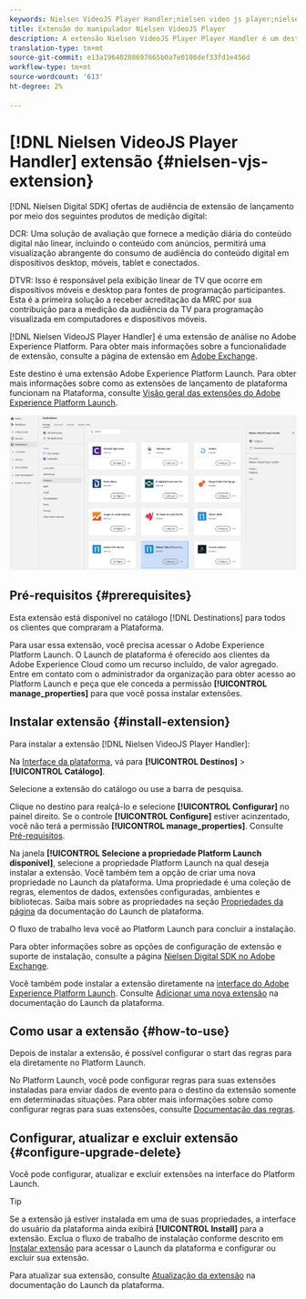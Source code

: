 ```yaml
---
keywords: Nielsen VideoJS Player Handler;nielsen video js player;nielsen videojs player;Nielsen;nielsen;nielsen videojs player;Nielsen Digital SDK;nielsen digital sdk
title: Extensão do manipulador Nielsen VideoJS Player
description: A extensão Nielsen VideoJS Player Player Handler é um destino analítico no Adobe Experience Platform. Para obter mais informações sobre a funcionalidade de extensão, consulte a página de extensão no Adobe Exchange.
translation-type: tm+mt
source-git-commit: e13a19640208697665b0a7e0106def33fd1e456d
workflow-type: tm+mt
source-wordcount: '613'
ht-degree: 2%

---
```



# [!DNL Nielsen VideoJS Player Handler] extensão {#nielsen-vjs-extension}

[!DNL Nielsen Digital SDK] ofertas de audiência de extensão de lançamento por meio dos seguintes produtos de medição digital:

DCR: Uma solução de avaliação que fornece a medição diária do conteúdo digital não linear, incluindo o conteúdo com anúncios, permitirá uma visualização abrangente do consumo de audiência do conteúdo digital em dispositivos desktop, móveis, tablet e conectados.

DTVR: Isso é responsável pela exibição linear de TV que ocorre em dispositivos móveis e desktop para fontes de programação participantes. Esta é a primeira solução a receber acreditação da MRC por sua contribuição para a medição da audiência da TV para programação visualizada em computadores e dispositivos móveis.

[!DNL Nielsen VideoJS Player Handler] é uma extensão de análise no Adobe Experience Platform. Para obter mais informações sobre a funcionalidade de extensão, consulte a página de extensão em [Adobe Exchange](https://exchange.adobe.com/experiencecloud.details.101361.nielsen-digital-sdk-extension.html).

Este destino é uma extensão Adobe Experience Platform Launch. Para obter mais informações sobre como as extensões de lançamento de plataforma funcionam na Plataforma, consulte [Visão geral das extensões do Adobe Experience Platform Launch](../launch-extensions/overview.md).

![Extensão do manipulador do player Nielsen VideoJS](../../assets/catalog/analytics/nielsen-videojs/catalog.png)

## Pré-requisitos {#prerequisites}

Esta extensão está disponível no catálogo [!DNL Destinations] para todos os clientes que compraram a Plataforma.

Para usar essa extensão, você precisa acessar o Adobe Experience Platform Launch. O Launch de plataforma é oferecido aos clientes da Adobe Experience Cloud como um recurso incluído, de valor agregado. Entre em contato com o administrador da organização para obter acesso ao Platform Launch e peça que ele conceda a permissão **[!UICONTROL manage_properties]** para que você possa instalar extensões.

## Instalar extensão {#install-extension}

Para instalar a extensão [!DNL Nielsen VideoJS Player Handler]:

Na [Interface da plataforma](http://platform.adobe.com/), vá para **[!UICONTROL Destinos]** > **[!UICONTROL Catálogo]**.

Selecione a extensão do catálogo ou use a barra de pesquisa.

Clique no destino para realçá-lo e selecione **[!UICONTROL Configurar]** no painel direito. Se o controle **[!UICONTROL Configure]** estiver acinzentado, você não terá a permissão **[!UICONTROL manage_properties]**. Consulte [Pré-requisitos](#prerequisites).

Na janela **[!UICONTROL Selecione a propriedade Platform Launch disponível]**, selecione a propriedade Platform Launch na qual deseja instalar a extensão. Você também tem a opção de criar uma nova propriedade no Launch da plataforma. Uma propriedade é uma coleção de regras, elementos de dados, extensões configuradas, ambientes e bibliotecas. Saiba mais sobre as propriedades na seção [Propriedades da página](https://experienceleague.adobe.com/docs/launch/using/reference/admin/companies-and-properties.html#properties-page) da documentação do Launch de plataforma.

O fluxo de trabalho leva você ao Platform Launch para concluir a instalação.

Para obter informações sobre as opções de configuração de extensão e suporte de instalação, consulte a página [Nielsen Digital SDK no Adobe Exchange](https://exchange.adobe.com/experiencecloud.details.101361.nielsen-digital-sdk-extension.html).

Você também pode instalar a extensão diretamente na [interface do Adobe Experience Platform Launch](https://launch.adobe.com/). Consulte [Adicionar uma nova extensão](https://experienceleague.adobe.com/docs/launch/using/reference/manage-resources/extensions/overview.html?lang=en#add-a-new-extension) na documentação do Launch da plataforma.

## Como usar a extensão {#how-to-use}

Depois de instalar a extensão, é possível configurar o start das regras para ela diretamente no Platform Launch.

No Platform Launch, você pode configurar regras para suas extensões instaladas para enviar dados de evento para o destino da extensão somente em determinadas situações. Para obter mais informações sobre como configurar regras para suas extensões, consulte [Documentação das regras](https://experienceleague.adobe.com/docs/launch/using/reference/manage-resources/rules.html).

## Configurar, atualizar e excluir extensão {#configure-upgrade-delete}

Você pode configurar, atualizar e excluir extensões na interface do Platform Launch.

>[!TIP]
>
>Se a extensão já estiver instalada em uma de suas propriedades, a interface do usuário da plataforma ainda exibirá **[!UICONTROL Install]** para a extensão. Exclua o fluxo de trabalho de instalação conforme descrito em [Instalar extensão](#install-extension) para acessar o Launch da plataforma e configurar ou excluir sua extensão.

Para atualizar sua extensão, consulte [Atualização da extensão](https://experienceleague.adobe.com/docs/launch/using/reference/manage-resources/extensions/extension-upgrade.html) na documentação do Launch da plataforma.